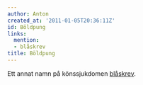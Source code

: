```yaml
---
author: Anton
created_at: '2011-01-05T20:36:11Z'
id: Böldpung
links:
  mention:
  - blåskrev
title: Böldpung
---
```


Ett annat namn på könssjukdomen [blåskrev].

  [blåskrev]: blåskrev
